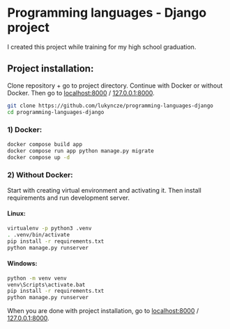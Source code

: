 # Programming languages - Django project

I created this project while training for my high school graduation.

## Project installation:

Clone repository + go to project directory. Continue with Docker or without Docker. Then go to [localhost:8000](http://localhost:8000) / [127.0.0.1:8000](http://127.0.0.1:8000).

```sh
git clone https://github.com/lukyncze/programming-languages-django
cd programming-languages-django
```

### 1) Docker:

```sh
docker compose build app
docker compose run app python manage.py migrate
docker compose up -d
```

### 2) Without Docker:

Start with creating virtual environment and activating it. Then install requirements and run development server.

#### Linux:

```sh
virtualenv -p python3 .venv
. .venv/bin/activate
pip install -r requirements.txt
python manage.py runserver
```

#### Windows:

```sh
python -m venv venv
venv\Scripts\activate.bat
pip install -r requirements.txt
python manage.py runserver
```

When you are done with project installation, go to [localhost:8000](http://localhost:8000) / [127.0.0.1:8000](http://127.0.0.1:8000).

